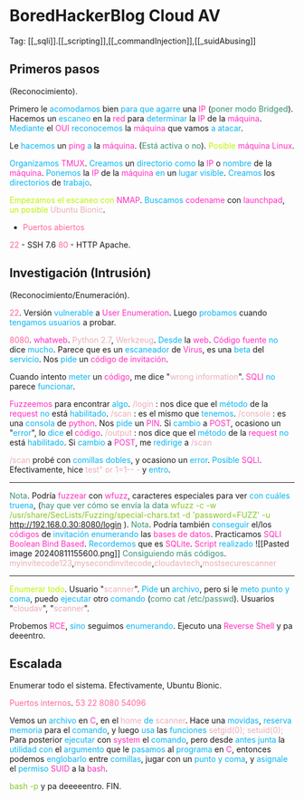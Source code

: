 # BoredHackerBlog Cloud AV

Tag: [[_sqli]].[[_scripting]],[[_commandInjection]],[[_suidAbusing]]

## Primeros pasos
(Reconocimiento).

Primero le <span style="color:#07b4f2">acomodamos</span> bien<span style="color:#07b4f2"> para que agarre</span> una <span style="color:#ff2dc0">IP</span> (<span style="color:#379075">poner modo Bridged</span>).
Hacemos un <span style="color:#07b4f2">escaneo</span> en la <span style="color:#ff2dc0">red</span> para <span style="color:#07b4f2">determinar</span> la <span style="color:#ff2dc0">IP</span> de la <span style="color:#ff2dc0">máquina</span>.
<span style="color:#07b4f2">Mediante</span> el <span style="color:#ff2dc0">OUI</span> <span style="color:#07b4f2">reconocemos</span> la <span style="color:#ff2dc0">máquina</span> que vamos<span style="color:#07b4f2"> a atacar</span>.

Le <span style="color:#07b4f2">hacemos</span> un <span style="color:#ff2dc0">ping</span> <span style="color:#07b4f2">a</span> la <span style="color:#ff2dc0">máquina</span>. (<span style="color:#379075">Está activa o no</span>).
<span style="color:#bef202">Posible</span> <span style="color:#ff2dc0">máquina Linux</span>.

<span style="color:#07b4f2">Organizamos</span> <span style="color:#ff2dc0">TMUX</span>.
<span style="color:#07b4f2">Creamos</span> un <span style="color:#07b4f2">directorio</span> <span style="color:#07b4f2">como</span> la <span style="color:#ff2dc0">IP</span> o <span style="color:#07b4f2">nombre</span> de la <span style="color:#ff2dc0">máquina</span>.
<span style="color:#07b4f2">Ponemos</span> la <span style="color:#ff2dc0">IP</span> de la <span style="color:#ff2dc0">máquina</span> <span style="color:#07b4f2">en</span> un <span style="color:#07b4f2">lugar visible</span>.
<span style="color:#07b4f2">Creamos</span> los <span style="color:#07b4f2">directorios</span> de <span style="color:#07b4f2">trabajo</span>.

<span style="color:#bef202">Empezamos el escaneo con</span> <span style="color:#ff2dc0">NMAP</span>.
<span style="color:#07b4f2">Buscamos</span> <span style="color:#ff2dc0">codename</span> con <span style="color:#ff2dc0">launchpad</span>, <span style="color:#bef202">un posible</span> <span style="color:#ecacb6">Ubuntu Bionic</span>.

+ <span style="color:#ff669c">Puertos abiertos</span>

<span style="color:#ff669c">22</span> - SSH 7.6
<span style="color:#ff669c">80</span> - HTTP Apache.


## Investigación (Intrusión)
(Reconocimiento/Enumeración).

<span style="color:#ff669c">22</span>.
Versión <span style="color:#07b4f2">vulnerable</span> a <span style="color:#ff2dc0">User Enumeration</span>.
Luego <span style="color:#07b4f2">probamos</span> cuando <span style="color:#07b4f2">tengamos usuarios</span> a probar.


<span style="color:#ff669c">8080</span>.
<span style="color:#ff2dc0">whatweb</span>. <span style="color:#ecacb6">Python 2.7</span>, <span style="color:#ecacb6">Werkzeug</span>. 
<span style="color:#07b4f2">Desde</span> la <span style="color:#ff2dc0">web</span>. 
<span style="color:#ff2dc0">Código fuente</span> <span style="color:#07b4f2">no</span> dice <span style="color:#07b4f2">mucho</span>.
Parece que es un <span style="color:#07b4f2">escaneador</span> de <span style="color:#ff2dc0">Virus</span>, es una <span style="color:#07b4f2">beta</span> del <span style="color:#07b4f2">servicio</span>. Nos <span style="color:#07b4f2">pide</span> un <span style="color:#ff2dc0">código de invitación</span>.

Cuando intento <span style="color:#07b4f2">meter</span> un <span style="color:#ff2dc0">código</span>, me dice "<span style="color:#ecacb6">wrong information</span>".
<span style="color:#ff2dc0">SQLI</span> <span style="color:#07b4f2">no</span> parece <span style="color:#07b4f2">funcionar</span>.

<span style="color:#ff2dc0">Fuzzeemos</span> para encontrar <span style="color:#07b4f2">algo</span>.
<span style="color:#ecacb6">/login</span> :    nos dice que el <span style="color:#07b4f2">método</span> de la <span style="color:#ff2dc0">request</span> <span style="color:#07b4f2">no</span> está <span style="color:#07b4f2">habilitado</span>. 
<span style="color:#ecacb6">/scan</span> :    es el mismo que <span style="color:#07b4f2">tenemos</span>.
<span style="color:#ecacb6">/console </span>:    es una <span style="color:#07b4f2">consola</span> de <span style="color:#ff2dc0">python</span>. Nos <span style="color:#07b4f2">pide</span> un <span style="color:#ff2dc0">PIN</span>. Si <span style="color:#07b4f2">cambio</span> a <span style="color:#ff2dc0">POST</span>, ocasiono un "<span style="color:#07b4f2">error</span>", lo <span style="color:#07b4f2">dice</span> el <span style="color:#ff2dc0">código</span>.
<span style="color:#ecacb6">/output</span> :    nos dice que el <span style="color:#07b4f2">método</span> de la <span style="color:#ff2dc0">request</span> <span style="color:#07b4f2">no</span> está <span style="color:#07b4f2">habilitado</span>.  Si <span style="color:#07b4f2">cambio</span> a <span style="color:#ff2dc0">POST</span>, me <span style="color:#07b4f2">redirige</span> a <span style="color:#ecacb6">/scan</span>

<span style="color:#ecacb6">/scan</span> probé con<span style="color:#07b4f2"> comillas dobles</span>, y ocasiono un <span style="color:#07b4f2">error</span>. <span style="color:#07b4f2">Posible</span> <span style="color:#ff2dc0">SQLI</span>. Efectivamente, hice <span style="color:#ecacb6"> test" or 1=1-- -</span> y <span style="color:#07b4f2">entro</span>.

---
<span style="color:#379075">Nota</span>. Podría <span style="color:#ff2dc0">fuzzear</span> con <span style="color:#ff2dc0">wfuzz</span>, caracteres especiales para ver <span style="color:#07b4f2">con cuáles truena</span>, (<span style="color:#379075">hay que ver cómo se envía la data</span>
<span style="color:#88c425">wfuzz -c -w /usr/share/SecLists/Fuzzing/special-chars.txt -d 'password=FUZZ' -u http://192.168.0.30:8080/login</span>
).
<span style="color:#379075">Nota</span>. Podría también <span style="color:#07b4f2">conseguir</span> el/los <span style="color:#ff2dc0">códigos</span> de <span style="color:#07b4f2">invitación enumerando</span> las <span style="color:#ff2dc0">bases de datos</span>. Practicamos <span style="color:#ff2dc0">SQLI Boolean Bind Based</span>. <span style="color:#07b4f2">Recordemos</span> que es <span style="color:#ff2dc0">SQLite</span>.
<span style="color:#ff2dc0">Script</span> <span style="color:#07b4f2">realizado</span>
![[Pasted image 20240811155600.png]]
<span style="color:#379075">Consiguiendo más códigos</span>.
<span style="color:#ecacb6">myinvitecode123</span>,<span style="color:#ecacb6">mysecondinvitecode</span>,<span style="color:#ecacb6"><span style="color:#ecacb6">cloudavtech</span></span>,<span style="color:#ecacb6">mostsecurescanner</span>

---

<span style="color:#bef202">Enumerar todo</span>.
Usuario "<span style="color:#ecacb6">scanner</span>".
<span style="color:#07b4f2">Pide</span> un <span style="color:#07b4f2">archivo</span>, pero si le <span style="color:#07b4f2">meto punto y coma</span>, puedo <span style="color:#07b4f2">ejecutar</span> otro <span style="color:#07b4f2">comando</span> (<span style="color:#379075">como cat /etc/passwd</span>).
Usuarios "<span style="color:#ecacb6">cloudav</span>", "<span style="color:#ecacb6">scanner</span>".

Probemos <span style="color:#ff2dc0">RCE</span>, <span style="color:#07b4f2">sino</span> seguimos <span style="color:#07b4f2">enumerando</span>.
Ejecuto una <span style="color:#ff2dc0">Reverse Shell </span>y pa deeentro.


## Escalada

Enumerar todo el sistema.
Efectivamente, Ubuntu Bionic.

<span style="color:#ff669c">Puertos internos</span>.
<span style="color:#ff669c">53</span>
<span style="color:#ff669c">22</span>
<span style="color:#ff669c">8080</span>
<span style="color:#ff669c">54096</span>

Vemos un <span style="color:#07b4f2">archivo</span> en <span style="color:#ff2dc0">C</span>, en el <span style="color:#ecacb6">home</span> <span style="color:#07b4f2">de</span> <span style="color:#ecacb6">scanner</span>.
Hace una <span style="color:#07b4f2">movidas</span>, <span style="color:#07b4f2">reserva memoria</span> para el <span style="color:#07b4f2">comando</span>, y luego <span style="color:#07b4f2">usa</span> las <span style="color:#07b4f2">funciones</span>
<span style="color:#ecacb6">setgid(0);</span>
<span style="color:#ecacb6">setuid(0);</span>
Para posterior <span style="color:#07b4f2">ejecutar</span> con <span style="color:#ff2dc0">system</span> el <span style="color:#07b4f2">comando</span>, pero desde<span style="color:#07b4f2"> antes junta</span> la <span style="color:#07b4f2">utilidad con</span> el <span style="color:#07b4f2">argumento</span> que le <span style="color:#07b4f2">pasamos</span> al <span style="color:#07b4f2">programa</span> en <span style="color:#ff2dc0">C</span>, entonces podemos <span style="color:#07b4f2">englobarlo</span> entre <span style="color:#07b4f2">comillas</span>, jugar con un <span style="color:#07b4f2">punto y coma</span>, y <span style="color:#07b4f2">asignale</span> el <span style="color:#07b4f2">permiso</span> <span style="color:#ff2dc0">SUID</span> a la <span style="color:#ff2dc0">bash</span>.

<span style="color:#88c425">bash -p</span> y pa deeeeentro.
FIN.
